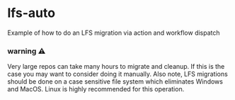 # lfs-auto
Example of how to do an LFS migration via action and workflow dispatch

### warning ⚠️
Very large repos can take many hours to migrate and cleanup. If this is the case you may want to consider doing it manually. Also note, LFS migrations should be done on a case sensitive file system which eliminates Windows and MacOS. Linux is highly recommended for this operation.
